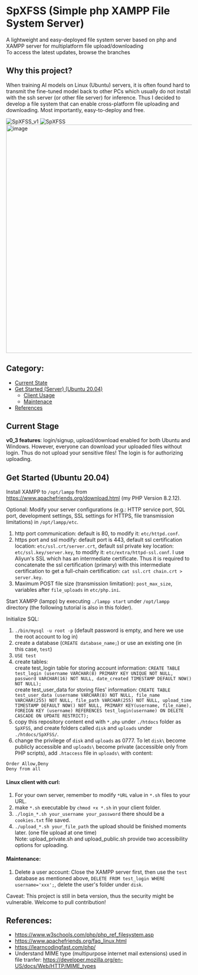 # SpXFSS (Simple php XAMPP File System Server)
A lightweight and easy-deployed file system server based on php and XAMPP server for multiplatform file upload/downloading<br>
To access the latest updates, browse the branches

## Why this project?
When training AI models on Linux (Ubuntu) servers, it is often found hard to transmit the fine-tuned model back to other PCs which usually do not install with the ssh server (or other file server) for inference. Thus I decided to develop a file system that can enable cross-platform file uploading and downloading. Most importantly, easy-to-deploy and free.

![SpXFSS_v1](https://github.com/user-attachments/assets/8dee0293-25f5-4436-8e96-97190e163154)
![SpXFSS](https://github.com/user-attachments/assets/2319d13b-8264-46c3-a295-6ead07d609d5)
<img width="620" alt="image" src="https://github.com/user-attachments/assets/0d1a948b-4578-482b-be53-2d0054945230">

## Category:
* [Current State](#current-stage)
* [Get Started (Server) (Ubuntu 20.04)](#get-started-ubuntu-2004)
   * [Client Usage](#unix-client-with-curl)
   * [Maintenace](#maintenance)
* [References](#references)

## Current Stage
<b>v0_3 features</b>: login/signup, upload/download enabled for both Ubuntu and Windows. However, everyone can download your uploaded files without login. Thus do not upload your sensitive files! The login is for authorizing uploading.

## Get Started (Ubuntu 20.04)

Install XAMPP to ```/opt/lampp``` from https://www.apachefriends.org/download.html (my PHP Version 8.2.12).

Optional: Modify your server configurations (e.g.: HTTP service port, SQL port, development settings, SSL settings for HTTPS, file transmission limitations) in ```/opt/lampp/etc```. 
1. http port communication: default is 80, to modify it: ```etc/httpd.conf```.
2. https port and ssl modify: default port is 443, default ssl certification location: ```etc/ssl.crt/server.crt```, default ssl private key location: ```etc/ssl.key/server.key```, to modify it: ```etc/extra/httpd-ssl.conf```. I use Aliyun's SSL which has an intermediate certificate. Thus it is required to concatenate the ssl certification (primary) with this intermediate certification to get a full-chain certification: ```cat ssl.crt chain.crt > server.key```.
3. Maximum POST file size (transmission limitation): ```post_max_size```, variables after ```file_uploads``` in ```etc/php.ini```.

Start XAMPP (lampp) by executing ```./lampp start``` under ```/opt/lampp``` directory (the following tutorial is also in this folder).

Initialize SQL: <BR> 
1. ```./bin/mysql -u root -p``` (default password is empty, and here we use the root account to log in)
2. create a database (```CREATE database_name;```) or use an existing one (in this case, ```test```)
3. ```USE test```
4. create tables: <br>
   create test_login table for storing account information: ```CREATE TABLE test_login (username VARCHAR(8) PRIMARY KEY UNIQUE NOT NULL, password VARCHAR(16) NOT NULL, date_created TIMESTAMP DEFAULT NOW() NOT NULL);``` <br>
   create test_user_data for storing files' information: ```CREATE TABLE test_user_data (username VARCHAR(8) NOT NULL, file_name VARCHAR(255) NOT NULL, file_path VARCHAR(255) NOT NULL, upload_time TIMESTAMP DEFAULT NOW() NOT NULL, PRIMARY KEY(username, file_name), FOREIGN KEY (username) REFERENCES test_login(username) ON DELETE CASCADE ON UPDATE RESTRICT);```
5. copy this repository content end with ```*.php``` under ```./htdocs``` folder as ```SpXFSS```, and create folders called ```disk``` and ```uploads``` under ```./htdocs/SpXFSS/```.
6. change the privilege of ```disk``` and ```uploads``` as 0777. To let ```disk\``` become publicly accessible and ```uploads\``` become private (accessible only from PHP scripts), add ```.htaccess``` file in ```uploads\``` with content:
```
Order Allow,Deny
Deny from all
```

#### Linux client with curl: 
1. For your own server, remember to modify ```*URL``` value in ```*.sh``` files to your URL.
2. make ```*.sh``` executable by ```chmod +x *.sh``` in your client folder.
3. ```./login_*.sh your_username your_password``` there should be a ```cookies.txt``` file saved.
4. ```./upload_*.sh your_file_path``` the upload should be finished moments later. (one file upload at one time) <BR>
Note: upload_private.sh and upload_public.sh provide two accessibility options for uploading.

#### Maintenance:
1. Delete a user account: Close the XAMPP server first, then use the ```test``` database as mentioned above, ```DELETE FROM test_login WHERE username='xxx';```, delete the user's folder under ```disk```.

Caveat: This project is still in beta version, thus the security might be vulnerable. Welcome to pull contribution!
   
## References:
* https://www.w3schools.com/php/php_ref_filesystem.asp
* https://www.apachefriends.org/faq_linux.html
* https://learncodingfast.com/php/
* Understand MIME type (multipurpose internet mail extensions) used in file tranfer: https://developer.mozilla.org/en-US/docs/Web/HTTP/MIME_types

